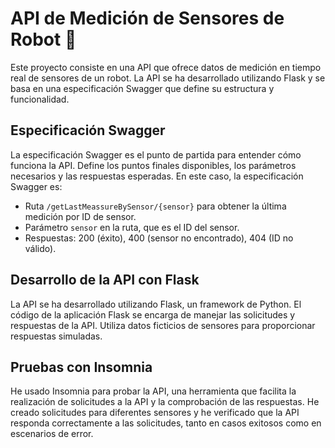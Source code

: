 # API de Medición de Sensores de Robot 🤖

Este proyecto consiste en una API que ofrece datos de medición en tiempo real de sensores de un robot. La API se ha desarrollado utilizando Flask y se basa en una especificación Swagger que define su estructura y funcionalidad.

## Especificación Swagger

La especificación Swagger es el punto de partida para entender cómo funciona la API. Define los puntos finales disponibles, los parámetros necesarios y las respuestas esperadas. En este caso, la especificación Swagger es:

- Ruta `/getLastMeassureBySensor/{sensor}` para obtener la última medición por ID de sensor.
- Parámetro `sensor` en la ruta, que es el ID del sensor.
- Respuestas: 200 (éxito), 400 (sensor no encontrado), 404 (ID no válido).

## Desarrollo de la API con Flask

La API se ha desarrollado utilizando Flask, un framework de Python. El código de la aplicación Flask se encarga de manejar las solicitudes y respuestas de la API. Utiliza datos ficticios de sensores para proporcionar respuestas simuladas.

## Pruebas con Insomnia

He usado Insomnia para probar la API, una herramienta que facilita la realización de solicitudes a la API y la comprobación de las respuestas. He creado solicitudes para diferentes sensores y he verificado que la API responda correctamente a las solicitudes, tanto en casos exitosos como en escenarios de error.
